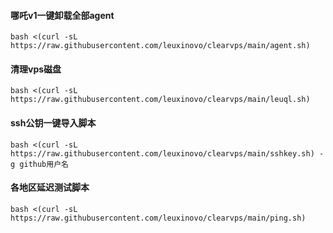 #### 哪吒v1一键卸载全部agent
```
bash <(curl -sL https://raw.githubusercontent.com/leuxinovo/clearvps/main/agent.sh)
```
#### 清理vps磁盘
```
bash <(curl -sL https://raw.githubusercontent.com/leuxinovo/clearvps/main/leuql.sh)
```
#### ssh公钥一键导入脚本
```
bash <(curl -sL https://raw.githubusercontent.com/leuxinovo/clearvps/main/sshkey.sh) -g github用户名
```
#### 各地区延迟测试脚本
```
bash <(curl -sL https://raw.githubusercontent.com/leuxinovo/clearvps/main/ping.sh)
```
